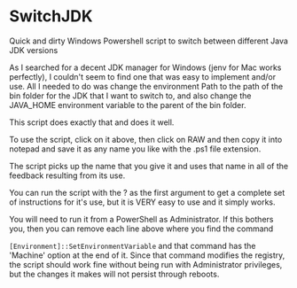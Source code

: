 # SwitchJDK
Quick and dirty Windows Powershell script to switch between different Java JDK versions

As I searched for a decent JDK manager for Windows (jenv for Mac works perfectly), I couldn't seem to find one that was easy to implement and/or use. All I needed to do was change the environment Path to the path of the bin folder for the JDK that I want to switch to, and also change the JAVA_HOME environment variable to the parent of the bin folder.

This script does exactly that and does it well. 

To use the script, click on it above, then click on RAW and then copy it into notepad and save it as any name you like with the .ps1 file extension.

The script picks up the name that you give it and uses that name in all of the feedback resulting from its use.

You can run the script with the ? as the first argument to get a complete set of instructions for it's use, but it is VERY easy to use and it simply works.

You will need to run it from a PowerShell as Administrator. If this bothers you, then you can remove each line above where you find the command

```[Environment]::SetEnvironmentVariable```
and that command has the 'Machine' option at the end of it. Since that command modifies the registry, the script should work fine without being run with Administrator privileges, but the changes it makes will not persist through reboots.
